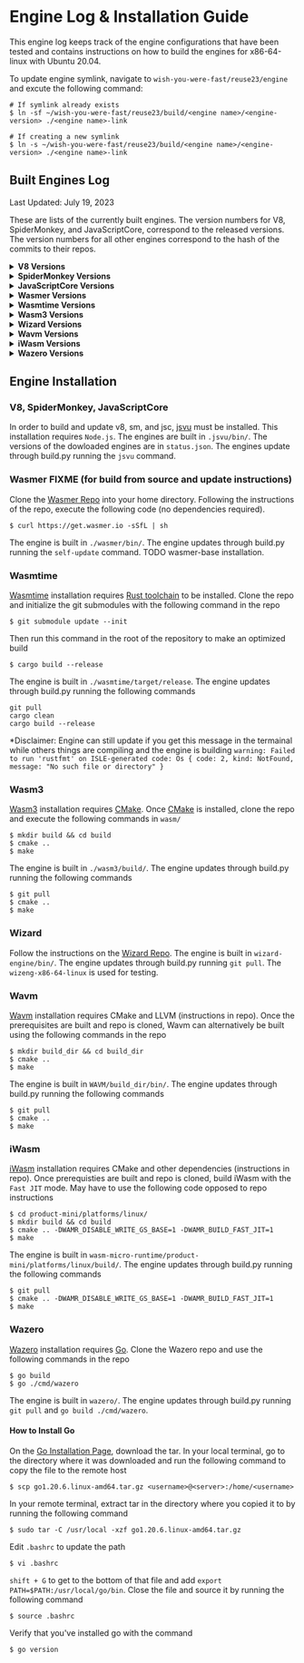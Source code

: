# Engine Log & Installation Guide

This engine log keeps track of the engine configurations that have been tested and contains instructions on how to build the engines for x86-64-linux with Ubuntu 20.04.

To update engine symlink, navigate to `wish-you-were-fast/reuse23/engine` and excute the following command:
```
# If symlink already exists
$ ln -sf ~/wish-you-were-fast/reuse23/build/<engine name>/<engine-version> ./<engine name>-link

# If creating a new symlink
$ ln -s ~/wish-you-were-fast/reuse23/build/<engine name>/<engine-version> ./<engine name>-link
```    

## Built Engines Log
Last Updated: July 19, 2023

These are lists of the currently built engines. The version numbers for V8, SpiderMonkey, and JavaScriptCore, correspond to the released versions. The version numbers for all other engines correspond to the hash of the commits to their repos.

<details>
<summary><b>V8 Versions</b></summary>
<br>
<ul>
    <li>11.7.105</li>
</ul>
</details>

<details>
<summary><b>SpiderMonkey Versions</b></summary>
<br>
<ul>
    <li>114.0</li>
    <li>116.0</li>
</ul>
</details>

<details>
<summary><b>JavaScriptCore Versions</b></summary>
<br>
<ul>
    <li>264545</li>
    <li>265838</li>
</ul>
</details>

<details>
<summary><b>Wasmer Versions</b></summary>
<br>
<ul>
    <li>77898a7767eb7057834fdc1a80b239e6b68cf44e</li>
</ul>
</details>

<details>
<summary><b>Wasmtime Versions</b></summary>
<br>
<ul>
    <li>0aa00479c9fbb39ef19a9f35d2ed0137454c93f5</li>
    <li>a45abadbc39a57dd3e404231e2751a80cdafa4b0</li>
    <li>dfd6885365b83a40830cf66bcc11e1059e8072ee</li>
    <li>fe69c0437602a59e718de04f1d40bebf0bf51662</li>
</ul>
</details>

<details>
<summary><b>Wasm3 Versions</b></summary>
<br>
<ul>
    <li>6b8bcb1e07bf26ebef09a7211b0a37a446eafd52</li>
    <li>772f8f4648fcba75f77f894a6050db121e7651a2</li>
</ul>
</details>

<details>
<summary><b>Wizard Versions</b></summary>
<br>
<ul>
    <li>45502370cb260e0d6017c2344466e41584e4c18f</li>
    <li>d5f0f5e165b239481a3e9eb7d7ca0bebc2ca95f5</li>
    <li>991d10b6993147ddc1b18c16b2b92139a079275f</li>>
</ul>
</details>

<details>
<summary><b>Wavm Versions</b></summary>
<br>
<ul>
    <li>3f9a150cac7faf28eab357a2c5b83d2ec740c7d9</li>
</ul>
</details>

<details>
<summary><b>iWasm Versions</b></summary>
<br>
<ul>
    <li>57abdfdb5c19dab7c2f2a126082910f65ffc7af0</li>
</ul>
</details>

<details>
<summary><b>Wazero Versions</b></summary>
<br>
<ul>
    <li>1cdb72d43163a6c3edd33319b382a0feb0f4d459</li>
    <li>b842d6cbfdf8e6af77a84970ddbdbf0aa2be9f1d</li>
</ul>
</details>

## Engine Installation

### V8, SpiderMonkey, JavaScriptCore

In order to build and update v8, sm, and jsc, [jsvu](https://github.com/GoogleChromeLabs/jsvu) must be installed. This installation requires `Node.js`. The engines are built in `.jsvu/bin/`. The versions of the dowloaded engines are in `status.json`. The engines update through build.py running the `jsvu` command.

### Wasmer FIXME (for build from source and update instructions)

Clone the [Wasmer Repo](https://github.com/wasmerio/wasmer) into your home directory. Following the instructions of the repo, execute the following code (no dependencies required).
```
$ curl https://get.wasmer.io -sSfL | sh
```
The engine is built in `./wasmer/bin/`. The engine updates through build.py running the `self-update` command. TODO wasmer-base installation.

### Wasmtime

[Wasmtime](https://github.com/bytecodealliance/wasmtime) installation requires [Rust toolchain](https://www.rust-lang.org/tools/install) to be installed. Clone the repo and initialize the git submodules with the following command in the repo
```
$ git submodule update --init
```
Then run this command in the root of the repository to make an optimized build
```
$ cargo build --release
```
The engine is built in `./wasmtime/target/release`. The engine updates through build.py running the following commands
```
git pull
cargo clean
cargo build --release
```
*Disclaimer: Engine can still update if you get this message in the termainal while others things are compiling and the engine is building `warning: Failed to run 'rustfmt' on ISLE-generated code: Os { code: 2, kind: NotFound, message: "No such file or directory" }`

### Wasm3

[Wasm3](https://github.com/wasm3/wasm3) installation requires [CMake](https://cmake.org/install/). Once [CMake](https://cmake.org/install/) is installed, clone the repo and execute the following commands in `wasm/`
```
$ mkdir build && cd build
$ cmake ..
$ make
```

The engine is built in `./wasm3/build/`. The engine updates through build.py running the following commands
```
$ git pull
$ cmake ..
$ make
```

### Wizard

Follow the instructions on the [Wizard Repo](https://github.com/titzer/wizard-engine/blob/master/doc/Building.md). The engine is built in `wizard-engine/bin/`. The engine updates through build.py running `git pull`. The `wizeng-x86-64-linux` is used for testing.

### Wavm

[Wavm](https://github.com/WAVM/WAVM) installation requires CMake and LLVM (instructions in repo). Once the prerequisites are built and repo is cloned, Wavm can alternatively be built using the following commands in the repo
```
$ mkdir build_dir && cd build_dir
$ cmake ..
$ make
```

The engine is built in `WAVM/build_dir/bin/`. The engine updates through build.py running the following commands
```
$ git pull
$ cmake ..
$ make
```

### iWasm

[iWasm](https://github.com/bytecodealliance/wasm-micro-runtime) installation requires CMake and other dependencies (instructions in repo). Once prerequisties are built and repo is cloned, build iWasm with the `Fast JIT` mode. May have to use the following code opposed to repo instructions
```
$ cd product-mini/platforms/linux/
$ mkdir build && cd build
$ cmake .. -DWAMR_DISABLE_WRITE_GS_BASE=1 -DWAMR_BUILD_FAST_JIT=1
$ make
```

The engine is built in `wasm-micro-runtime/product-mini/platforms/linux/build/`. The engine updates through build.py running the following commands
```
$ git pull
$ cmake .. -DWAMR_DISABLE_WRITE_GS_BASE=1 -DWAMR_BUILD_FAST_JIT=1
$ make
```

### Wazero

[Wazero](https://github.com/tetratelabs/wazero) installation requires [Go](https://go.dev/doc/install). Clone the Wazero repo and use the following commands in the repo
```
$ go build
$ go ./cmd/wazero
```

The engine is built in `wazero/`. The engine updates through build.py running `git pull` and `go build ./cmd/wazero`.

#### How to Install Go

On the [Go Installation Page](https://go.dev/doc/install), download the tar. In your local terminal, go to the directory where it was downloaded and run the following command to copy the file to the remote host
```
$ scp go1.20.6.linux-amd64.tar.gz <username>@<server>:/home/<username>
```
In your remote terminal, extract tar in the directory where you copied it to by running the following command
```
$ sudo tar -C /usr/local -xzf go1.20.6.linux-amd64.tar.gz
```
Edit `.bashrc` to update the path
```
$ vi .bashrc
```
`shift + G` to get to the bottom of that file and add `export PATH=$PATH:/usr/local/go/bin`. Close the file and source it by running the following command
```
$ source .bashrc
```
Verify that you've installed go with the command
```
$ go version
```
